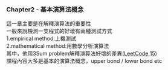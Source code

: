 ### Chapter2 - 基本演算法概念  
這一章主要是在解釋演算法的重要性  
一般來說檢測一支程式的好壞有兩種測試方式  
1.empirical method:上機測試    
2.mathematical method:用數學分析演算法  
其中，他用3Sum problem解釋演算法好壞的差異([LeetCode 15](https://github.com/sj82516/Blog/blob/master/LeetCode/LC15.md))   
課程內容大多是基本的演算法概念，upper bond / lower bond etc
